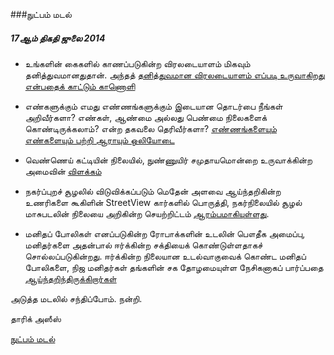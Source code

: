 ###நுட்பம் மடல்
##### 17ஆம் திகதி ஜுலை 2014

- உங்களின் கைகளில் காணப்படுகின்ற விரலடையாளம் மிகவும் தனித்துவமானதுதான். அந்தத் [தனித்துவமான விரலடையாளம் எப்படி உருவாகிறது என்பதைக் காட்டும் காணொளி](https://www.youtube.com/watch?v=qHfx0Kzdco4)

- எண்களுக்கும் எமது எண்ணங்களுக்கும் இடையான தொடர்பை நீங்கள் அறிவீர்களா? எண்கள், ஆண்மை அல்லது பெண்மை நிலைகளைக் கொண்டிருக்கலாம்? என்ற தகவலை தெரிவீர்களா? [எண்ணங்களையும் எண்களையும் பற்றி ஆராயும் ஒலியோடை](https://soundcloud.com/nutpam/numbers)

- வெண்ணெய் கட்டியின் நிலையில், நுண்ணுயிர் சமுதாயமொன்றை உருவாக்கின்ற அமைவின் [விளக்கம்](http://blogs.scientificamerican.com/oscillator/2014/07/17/if-you-build-it-they-will-come-designing-microbial-ecosystems-in-cheese/)

- நகர்ப்புறச் சூழலில் விடுவிக்கப்படும் மெதேன் அளவை ஆய்ந்தறிகின்ற உணரிகளை கூகிளின் StreetView கார்களில் பொருத்தி, நகர்நிலையில் சூழல் மாசுபடலின் நிலையை அறிகின்ற செயற்றிட்டம் [ஆரம்பமாகியுள்ளது](http://blogs.scientificamerican.com/oscillator/2014/07/17/if-you-build-it-they-will-come-designing-microbial-ecosystems-in-cheese/).

- மனிதப் போலிகள் எனப்படுகின்ற ரோபாக்களின் உடலின் பௌதீக அமைப்பு, மனிதர்களை அதன்பால் ஈர்க்கின்ற சக்தியைக் கொண்டுள்ளதாகச் சொல்லப்படுகின்றது. ஈர்க்கின்ற நிலையான உடல்வாகுவைக் கொண்ட மனிதப் போலிகளை, நிஜ மனிதர்கள் தங்களின் சக தோழமையுள்ள நேசிகனாகப் பார்ப்பதை [ஆய்ந்தறிந்திருக்கிறார்கள்](http://techre.vu/1mlqdkb)

அடுத்த மடலில் சந்திப்போம். நன்றி.

தாரிக் அஸீஸ்

[நுட்பம் மடல்](http://nutpam.org)